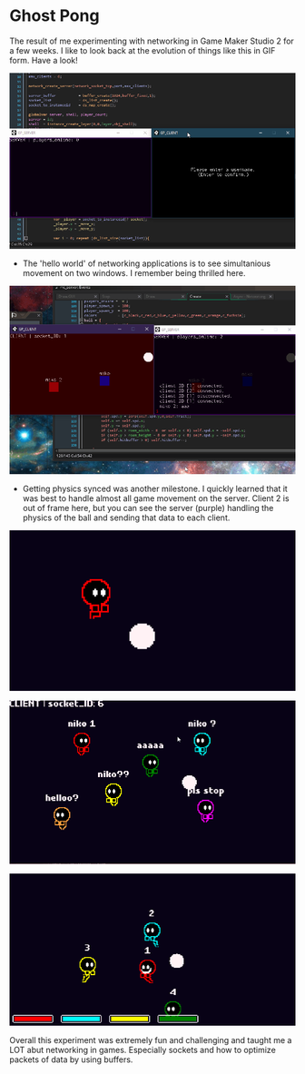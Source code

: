 # Ghost Pong

The result of me experimenting with networking in Game Maker Studio 2 for a few weeks. I like to look back at the evolution of things like this in GIF form. Have a look!

![](/ASSETS/md/76.gif)

- The 'hello world' of networking applications is to see simultanious movement on two windows. I remember being thrilled here.

![](/ASSETS/md/77.gif)

- Getting physics synced was another milestone. I quickly learned that it was best to handle almost all game movement on the server. Client 2 is out of frame here, but you can see the server (purple) handling the physics of the ball and sending that data to each client.



![](/ASSETS/md/79.gif)

![](/ASSETS/md/80.gif)

![](/ASSETS/md/81.gif)

Overall this experiment was extremely fun and challenging and taught me a LOT abut networking in games. Especially sockets and how to optimize packets of data by using buffers.